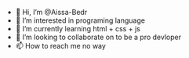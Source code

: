 - 👋 Hi, I’m @Aissa-Bedr
- 👀 I’m interested in programing language
- 🌱 I’m currently learning html + css + js
- 💞️ I’m looking to collaborate on to be a pro devloper
- 📫 How to reach me no way

<!---
Aissa-Bedr/Aissa-Bedr is a ✨ special ✨ repository because its `README.md` (this file) appears on your GitHub profile.
You can click the Preview link to take a look at your changes.
--->

